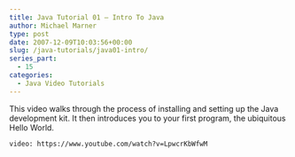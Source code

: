 ```yaml
---
title: Java Tutorial 01 – Intro To Java
author: Michael Marner
type: post
date: 2007-12-09T10:03:56+00:00
slug: /java-tutorials/java01-intro/
series_part:
  - 15
categories:
  - Java Video Tutorials
---
```


This video walks through the process of installing and setting up the Java development kit. It then introduces you to your first program, the ubiquitous Hello World.

`video: https://www.youtube.com/watch?v=LpwcrKbWfwM`

<p style="text-align: center;">
